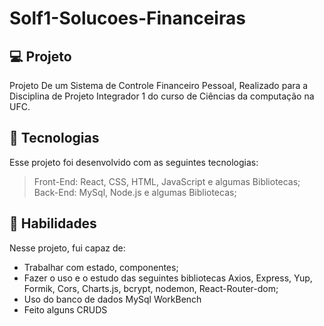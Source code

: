 # Solf1-Solucoes-Financeiras


## 💻 Projeto

Projeto De um Sistema de Controle Financeiro Pessoal, Realizado para a Disciplina de Projeto Integrador 1 do curso de Ciências da computação na UFC.

## 🚀 Tecnologias
Esse projeto foi desenvolvido com as seguintes tecnologias:

> Front-End: React, CSS, HTML, JavaScript e algumas Bibliotecas;                                      
> Back-End: MySql, Node.js e algumas Bibliotecas;                                                       

## 📌 Habilidades

Nesse projeto, fui capaz de:

- Trabalhar com estado, componentes;
- Fazer o uso e o estudo das seguintes bibliotecas Axios, Express, Yup, Formik, Cors, Charts.js, bcrypt, nodemon, React-Router-dom;
- Uso do banco de dados MySql WorkBench
- Feito alguns CRUDS
